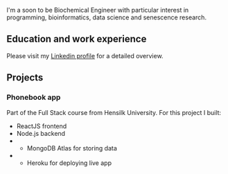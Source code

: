 I'm a soon to be Biochemical Engineer with particular interest in programming, bioinformatics, data science and senescence research.

## Education and work experience
Please visit my [Linkedin profile](https://www.linkedin.com/in/leonardopl/) for a detailed overview.

## Projects

### Phonebook app
Part of the Full Stack course from Hensilk University. For this project I built:
- ReactJS frontend
- Node.js backend
- - MongoDB Atlas for storing data
- - Heroku for deploying live app
